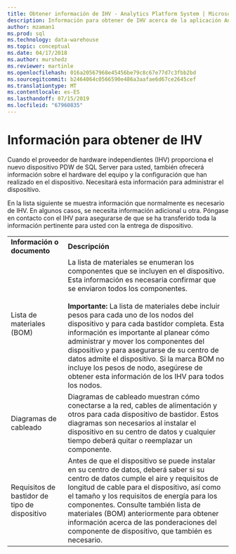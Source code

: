 ```yaml
---
title: Obtener información de IHV - Analytics Platform System | Microsoft Docs
description: Información para obtener de IHV acerca de la aplicación Analytics Platform System.
author: mzaman1
ms.prod: sql
ms.technology: data-warehouse
ms.topic: conceptual
ms.date: 04/17/2018
ms.author: murshedz
ms.reviewer: martinle
ms.openlocfilehash: 016a20567968e45456be79c8c67e77d7c3fbb2bd
ms.sourcegitcommit: b2464064c0566590e486a3aafae6d67ce2645cef
ms.translationtype: MT
ms.contentlocale: es-ES
ms.lasthandoff: 07/15/2019
ms.locfileid: "67960835"
---
```

# <a name="information-to-obtain-from-your-ihv"></a>Información para obtener de IHV
Cuando el proveedor de hardware independientes (IHV) proporciona el nuevo dispositivo PDW de SQL Server para usted, también ofrecerá información sobre el hardware del equipo y la configuración que han realizado en el dispositivo. Necesitará esta información para administrar el dispositivo.  
  
En la lista siguiente se muestra información que normalmente es necesario de IHV. En algunos casos, se necesita información adicional u otra. Póngase en contacto con el IHV para asegurarse de que se ha transferido toda la información pertinente para usted con la entrega de dispositivo.  
  
|||  
|-|-|  
|**Información o documento**|**Descripción**|  
|Lista de materiales (BOM)|La lista de materiales se enumeran los componentes que se incluyen en el dispositivo. Esta información es necesaria confirmar que se enviaron todos los componentes.<br /><br />**Importante:** La lista de materiales debe incluir pesos para cada uno de los nodos del dispositivo y para cada bastidor completa. Esta información es importante al planear cómo administrar y mover los componentes del dispositivo y para asegurarse de su centro de datos admite el dispositivo. Si la marca BOM no incluye los pesos de nodo, asegúrese de obtener esta información de los IHV para todos los nodos.|  
|Diagramas de cableado|Diagramas de cableado muestran cómo conectarse a la red, cables de alimentación y otros para cada dispositivo de bastidor. Estos diagramas son necesarios al instalar el dispositivo en su centro de datos y cualquier tiempo deberá quitar o reemplazar un componente.|  
|Requisitos de bastidor de tipo de dispositivo|Antes de que el dispositivo se puede instalar en su centro de datos, deberá saber si su centro de datos cumple el aire y requisitos de longitud de cable para el dispositivo, así como el tamaño y los requisitos de energía para los componentes. Consulte también lista de materiales (BOM) anteriormente para obtener información acerca de las ponderaciones del componente de dispositivo, que también es necesario.|  
  
